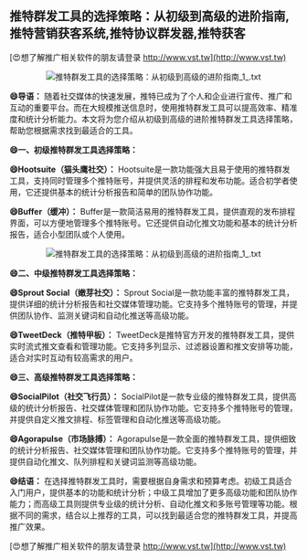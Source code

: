 ## **推特群发工具的选择策略：从初级到高级的进阶指南,推特营销获客系统,推特协议群发器,推特获客**

[😍想了解推广相关软件的朋友请登录 http://www.vst.tw](http://www.vst.tw)

 <center><img src="https://vst.tw/MP4/tuiguang/png/3.png" alt="推特群发工具的选择策略：从初级到高级的进阶指南_1_.txt"></center>

**😄导语：**
随着社交媒体的快速发展，推特已成为了个人和企业进行宣传、推广和互动的重要平台。而在大规模推送信息时，使用推特群发工具可以提高效率、精准度和统计分析能力。本文将为您介绍从初级到高级的进阶推特群发工具选择策略，帮助您根据需求找到最适合的工具。

**😄一、初级推特群发工具选择策略：**

**😄Hootsuite（猫头鹰社交）：**
Hootsuite是一款功能强大且易于使用的推特群发工具，支持同时管理多个推特账号，并提供灵活的排程和发布功能。适合初学者使用，它还提供基本的统计分析报告和简单的团队协作功能。

**😄Buffer（缓冲）：**
Buffer是一款简洁易用的推特群发工具，提供直观的发布排程界面，可以方便地管理多个推特账号。它还提供自动化推文功能和基本的统计分析报告，适合小型团队或个人使用。

 <center><img src="https://vst.tw/MP4/tuiguang/png/1.png" alt="推特群发工具的选择策略：从初级到高级的进阶指南_1_.txt"></center>

**😄二、中级推特群发工具选择策略：**

**😄Sprout Social（嫩芽社交）：**
Sprout Social是一款功能丰富的推特群发工具，提供详细的统计分析报告和社交媒体管理功能。它支持多个推特账号的管理，并提供团队协作、监测关键词和自动化推送等高级功能。

**😄TweetDeck（推特甲板）：**
TweetDeck是推特官方开发的推特群发工具，提供实时流式推文查看和管理功能。它支持多列显示、过滤器设置和推文安排等功能，适合对实时互动有较高需求的用户。

**😄三、高级推特群发工具选择策略：**

**😄SocialPilot（社交飞行员）：**
SocialPilot是一款专业级的推特群发工具，提供高级的统计分析报告、社交媒体管理和团队协作功能。它支持多个推特账号的管理，并提供自定义推文排程、标签管理和自动化推送等高级功能。

**😄Agorapulse（市场脉搏）：**
Agorapulse是一款全面的推特群发工具，提供细致的统计分析报告、社交媒体管理和团队协作功能。它支持多个推特账号的管理，并提供自动化推文、队列排程和关键词监测等高级功能。

**😄结语：**
在选择推特群发工具时，需要根据自身需求和预算考虑。初级工具适合入门用户，提供基本的功能和统计分析；中级工具增加了更多高级功能和团队协作能力；而高级工具则提供专业级的统计分析、自动化推文和多账号管理等功能。根据不同的需求，结合以上推荐的工具，可以找到最适合您的推特群发工具，并提高推广效果。

[😍想了解推广相关软件的朋友请登录 http://www.vst.tw](http://www.vst.tw)




